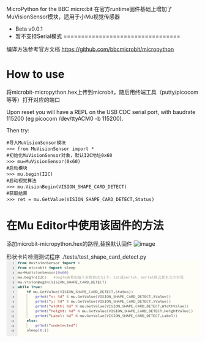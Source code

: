 MicroPython for the BBC micro:bit
在官方runtime固件基础上增加了MuVisionSensor模块，适用于小Mu视觉传感器
- Beta v0.0.1
- 暂不支持Serial模式
=================================

编译方法参考官方文档 https://github.com/bbcmicrobit/micropython

How to use
==========

将microbit-micropython.hex上传到microbit，随后用终端工具（putty/picocom等等）打开对应的端口

Upon reset you will have a REPL on the USB CDC serial port, with baudrate
115200 (eg picocom /dev/ttyACM0 -b 115200).

Then try:

    #导入MuVisionSensor模块
    >>> from MuVisionSensor import *
    #初始化MuVisionSensor对象，默认I2C地址0x60
    >>> mu=MuVisionSensor(0x60)
    #启动模块
    >>> mu.begin(I2C)
    #启动视觉算法
    >>> mu.VisionBegin(VISION_SHAPE_CARD_DETECT)
    #获取结果
    >>> ret = mu.GetValue(VISION_SHAPE_CARD_DETECT,Status)

在Mu Editor中使用该固件的方法
==========================
添加microbit-micropython.hex的路径,替换默认固件
![image](https:/raw.githubusercontent.com/zjuxumang/micropython/master/docs/Mu%2520Editor.png)

形状卡片检测测试程序
./tests/test_shape_card_detect.py
![test](https://raw.githubusercontent.com/zjuxumang/micropython/master/docs/test.png)
